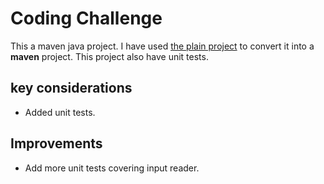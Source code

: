 # Coding Challenge

This a maven java project. I have used [the plain project](https://github.com/kamrulislam/kamrul-plain-java) to convert it into a **maven** project. This project also have unit tests.


## key considerations

- Added unit tests. 
  

## Improvements

- Add more unit tests covering input reader.